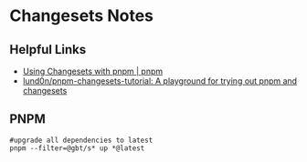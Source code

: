 # Changesets Notes

## Helpful Links

-   [Using Changesets with pnpm | pnpm](https://pnpm.io/using-changesets)
-   [lund0n/pnpm-changesets-tutorial: A playground for trying out pnpm and changesets](https://github.com/lund0n/pnpm-changesets-tutorial)

## PNPM

```shell
#upgrade all dependencies to latest
pnpm --filter=@gbt/s* up *@latest
```
